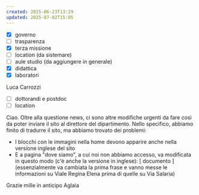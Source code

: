 ```yaml
---
created: 2025-06-23T13:29
updated: 2025-07-02T15:05
---
```

- [x] governo
- [ ] trasparenza
- [x] terza missione
- [ ] location (da sistemare)
- [ ] aule studio (da aggiungere in generale)
- [x] didattica
- [x] laboratori

Luca Carrozzi
- [ ] dottorandi e postdoc
- [ ] location

Ciao.
Oltre alla questione news, ci sono altre modifiche urgenti da fare così da poter inviare il sito al direttore del dipartimento.
Nello specifico, abbiamo finito di tradurre il sito, ma abbiamo trovato dei problemi:
- I blocchi con le immagini nella home devono apparire anche nella versione inglese del sito
- E a pagina "dove siamo", a cui noi non abbiamo accesso, va modificata in questo modo (c'è anche la versione in inglese):
[ documento ]
(essenzialmente va cambiata la prima frase e vanno messe le informazioni su Viale Regina Elena prima di quelle su Via Salaria)

Grazie mille in anticipo
Aglaia



